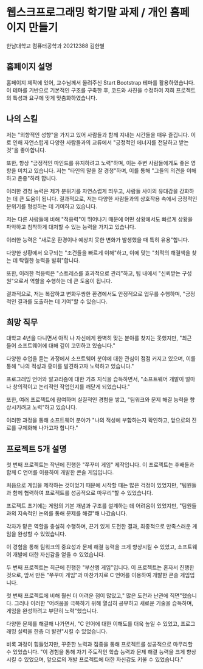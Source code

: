 # 웹스크프로그래밍 학기말 과제 / 개인 홈페이지 만들기

한남대학교 컴퓨터공학과 20212388 김한별

## 홈페이지 설명

홈페이지 제작에 있어, 교수님께서 올려주신 Start Bootstrap 테마를 활용하였습니다. 이 테마를 기반으로 기본적인 구조를 구축한 후, 코드와 사진을 수정하여 저희 프로젝트의 특성과 요구에 맞게 맞춤화하였습니다.

## 나의 스킬

저는 "외향적인 성향"을 가지고 있어 사람들과 함께 지내는 시간들을 매우 즐깁니다. 이로 인해 자연스럽게 다양한 사람들과의 교류에서 "긍정적인 에너지를 전달하고 받는 것"을 좋아합니다.

또한, 항상 "긍정적인 마인드를 유지하려고 노력"하며, 이는 주변 사람들에게도 좋은 영향을 미치고 있습니다. 저는 "타인의 말을 잘 경청"하며, 이를 통해 "그들의 의견을 이해하고 존중"하려 합니다.

이러한 경청 능력은 제가 분위기를 자연스럽게 띄우고, 사람들 사이의 유대감을 강화하는 데 큰 도움이 됩니다. 결과적으로, 저는 다양한 사람들과의 상호작용 속에서 긍정적인 분위기를 형성하는 데 기여하고 있습니다.

저는 다른 사람들에 비해 "적응력"이 뛰어나기 때문에 어떤 상황에서도 빠르게 상황을 파악하고 침착하게 대처할 수 있는 능력을 가지고 있습니다.

이러한 능력은 "새로운 환경이나 예상치 못한 변화가 발생했을 때 특히 유용"합니다.

다양한 상황에서 요구되는 "조건들을 빠르게 이해"하고, 이에 맞는 "최적의 해결책을 찾는 데 탁월한 능력을 발휘"합니다.

또한, 이러한 적응력은 "스트레스를 효과적으로 관리"하고, 팀 내에서 "신뢰받는 구성원"으로서 역할을 수행하는 데 큰 도움이 됩니다.

결과적으로, 저는 복잡하고 변화무쌍한 환경에서도 안정적으로 업무를 수행하며, "긍정적인 결과를 도출하는 데 기여"할 수 있습니다.



## 희망 직무

대학교 4년을 다니면서 아직 나 자신에게 완벽히 맞는 분야를 찾지는 못했지만, "최근 들어 소프트웨어에 대해 깊이 고민하고 있습니다."

다양한 수업을 듣는 과정에서 소프트웨어 분야에 대한 관심이 점점 커지고 있으며, 이를 통해 "나의 적성과 흥미를 발견하고자 노력하고 있습니다."

프로그래밍 언어와 알고리즘에 대한 기초 지식을 습득하면서, "소프트웨어 개발이 얼마나 창의적이고 논리적인 작업인지를 깨닫게 되었습니다."

또한, 여러 프로젝트에 참여하며 실질적인 경험을 쌓고, "팀워크와 문제 해결 능력을 향상시키려고 노력"하고 있습니다.

이러한 과정을 통해 소프트웨어 분야가 "나의 적성에 부합하는지 확인하고, 앞으로의 진로를 구체화해 나가고자 합니다."


## 프로젝트 5개 설명

첫 번째 프로젝트는 작년에 진행한 "쭈꾸미 게임" 제작입니다. 이 프로젝트는 후배들과 함께 C 언어를 이용하여 개발한 콘솔 게임입니다.

처음으로 게임을 제작하는 것이었기 때문에 시작할 때는 많은 걱정이 있었지만, "팀원들과 함께 협력하여 프로젝트를 성공적으로 마무리"할 수 있었습니다.

프로젝트 초기에는 게임의 기본 개념과 구조를 설계하는 데 어려움이 있었지만, "팀원들과의 지속적인 논의를 통해 문제를 해결"해 나갔습니다.

각자가 맡은 역할을 충실히 수행하며, 끈기 있게 도전한 결과, 최종적으로 만족스러운 게임을 완성할 수 있었습니다.

이 경험을 통해 팀워크의 중요성과 문제 해결 능력을 크게 향상시킬 수 있었고, 소프트웨어 개발에 대한 자신감을 얻을 수 있었습니다.

두 번째 프로젝트는 최근에 진행한 "부산헹 게임"입니다. 이 프로젝트는 혼자서 진행한 것으로, 앞서 만든 "쭈꾸미 게임"과 마찬가지로 C 언어를 이용하여 개발한 콘솔 게임입니다.

첫 번째 프로젝트에 비해 훨씬 더 어려운 점이 많았고," 많은 도전과 난관에 직면"했습니다. 그러나 이러한 "어려움을 극복하기 위해 열심히 공부하고 새로운 기술을 습득하며, 게임을 완성하려고 부단히 노력"했습니다.

다양한 문제를 해결해 나가면서, "C 언어에 대한 이해도를 더욱 높일 수 있었고, 프로그래밍 실력을 한층 더 발전"시킬 수 있었습니다.

비록 과정이 힘들었지만, 꾸준한 노력과 집중을 통해 프로젝트를 성공적으로 마무리할 수 있었습니다. "이 경험을 통해 자기 주도적인 학습 능력과 문제 해결 능력을 크게 향상시킬 수 있었으며, 앞으로의 개발 프로젝트에 대한 자신감도 키울 수 있었습니다."

